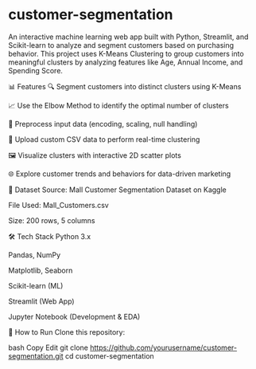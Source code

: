 # customer-segmentation
An interactive machine learning web app built with Python, Streamlit, and Scikit-learn to analyze and segment customers based on purchasing behavior. This project uses K-Means Clustering to group customers into meaningful clusters by analyzing features like Age, Annual Income, and Spending Score.

📊 Features
🔍 Segment customers into distinct clusters using K-Means

📈 Use the Elbow Method to identify the optimal number of clusters

🧼 Preprocess input data (encoding, scaling, null handling)

📂 Upload custom CSV data to perform real-time clustering

🖼️ Visualize clusters with interactive 2D scatter plots

🌐 Explore customer trends and behaviors for data-driven marketing

📁 Dataset
Source: Mall Customer Segmentation Dataset on Kaggle

File Used: Mall_Customers.csv

Size: 200 rows, 5 columns

🛠️ Tech Stack
Python 3.x

Pandas, NumPy

Matplotlib, Seaborn

Scikit-learn (ML)

Streamlit (Web App)

Jupyter Notebook (Development & EDA)

🚀 How to Run
Clone this repository:

bash
Copy
Edit
git clone https://github.com/yourusername/customer-segmentation.git
cd customer-segmentation
